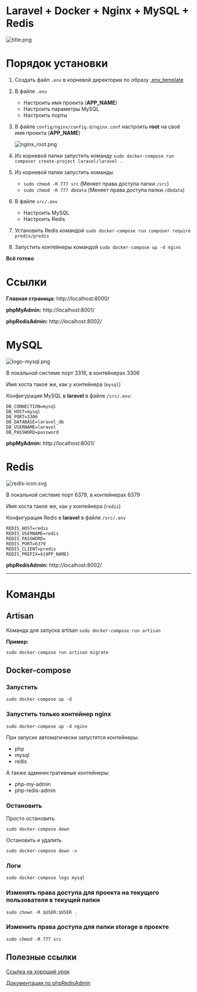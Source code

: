 # Laravel + Docker + Nginx + MySQL + Redis

![title.png](info%2Fimg%2Ftitle.png)


# Порядок установки

1. Создать файл `.env` в корневой директории по образу [.env_template](.env_template)
2. В файле `.env`
   * Настроить имя проекта (**APP_NAME**)
   * Настроить параметры MySQL
   * Настроить порты
3. В файле `config/nginx/config.d/nginx.conf` настроить **root** на своё имя проекта (**APP_NAME**) 

   ![nginx_root.png](info%2Fimg%2Fnginx_root.png)
4. Из корневой папки запустить команду `sudo docker-compose run composer create-project laravel/laravel .`

5. Из корневой папки запустить команды
   * `sudo chmod -R 777 src` (Меняет права доступа папки `/src`)
   * `sudo chmod -R 777 dbdata` (Меняет права доступа папки `/dbdata`)
6. В файле `src/.env`
   * Настроить MySQL
   * Настроить Redis
7. Установить Redis командой `sudo docker-compose run composer require predis/predis`
8. Запустить контейнеры командой `sudo docker-compose up -d nginx`

**Всё готово**

# Ссылки

**Главная страница:** http://localhost:8000/

**phpMyAdmin:** http://localhost:8001/

**phpRedisAdmin:** http://localhost:8002/

# MySQL

![logo-mysql.png](info%2Fimg%2Flogo-mysql.png)

В локальной системе порт 3316, в контейнерах 3306

Имя хоста такое же, как у контейнера (`mysql`)

Конфигурация MySQL в **laravel** в файле `/src/.env`:
```dotenv
DB_CONNECTION=mysql
DB_HOST=mysql
DB_PORT=3306
DB_DATABASE=laravel_db
DB_USERNAME=laravel
DB_PASSWORD=password
```

**phpMyAdmin:** http://localhost:8001/

# Redis

![redis-icon.svg](info%2Fimg%2Fredis-icon.svg)

В локальной системе порт 6379, в контейнерах 6379

Имя хоста такое же, как у контейнера (`redis`)

Конфигурация Redis в **laravel** в файле `/src/.env`
```dotenv
REDIS_HOST=redis
REDIS_USERNAME=redis
REDIS_PASSWORD=
REDIS_PORT=6379
REDIS_CLIENT=predis
REDIS_PREFIX=${APP_NAME}
```

**phpRedisAdmin:** http://localhost:8002/

---

# Команды

## Artisan
Команда для запуска artisan `sudo docker-compose run artisan`

**Пример:**

`sudo docker-compose run artisan migrate`

## Docker-compose

### Запустить

`sudo docker-compose up -d`

### Запустить только контейнер nginx

`sudo docker-compose up -d nginx`

При запуске автоматически запустятся контейнеры:
- php
- mysql
- redis

А также административные контейнеры:
- php-my-admin
- php-redis-admin

### Остановить

Просто остановить

`sudo docker-compose down`


Остановить и удалить

`sudo docker-compose down -v`


### Логи

`sudo docker-compose logs mysql`


### Изменять права доступа для проекта на текущего пользователя в текущей папки

`sudo chown -R $USER:$USER .`


### Изменить права доступа для папки storage в проекте

`sudo chmod -R 777 src`

## Полезные ссылки

[Ссылка на хороший урок](https://www.youtube.com/watch?v=5bSA__OWebM&list=PLVbFKmfZNpmS7vzmlwL3j7Mek7EMOGycN&index=9)

[Документация по phpRedisAdmin](https://hub.docker.com/r/erikdubbelboer/phpredisadmin/)